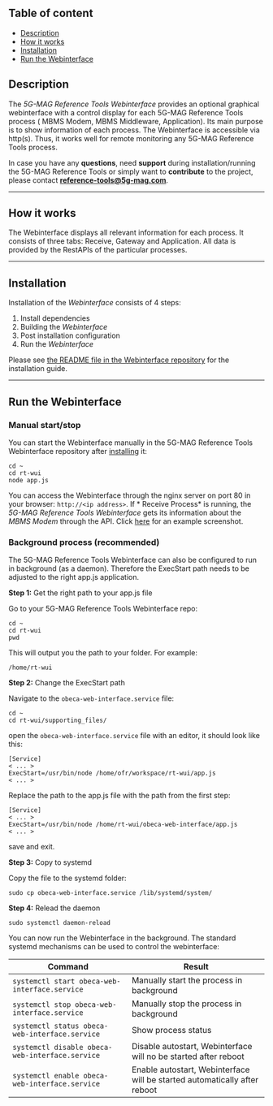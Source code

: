 ## Table of content

* <a href="#Description"> Description </a>
* <a href="#How-it-works"> How it works </a>
* <a href="#Installation"> Installation </a>
* <a href="#Run-the-Webinterface"> Run the Webinterface </a>

## Description
The *5G-MAG Reference Tools Webinterface* provides an optional graphical webinterface with a control display for each 5G-MAG Reference Tools process (
MBMS Modem, MBMS Middleware, Application). Its main purpose is to show information of each process. The Webinterface
is accessible via http(s). Thus, it works well for remote monitoring any 5G-MAG Reference Tools process.

In case you have any **questions**, need **support** during installation/running the 5G-MAG Reference Tools or simply want to **contribute**
to the project, please contact **[reference-tools@5g-mag.com](mailto:reference-tools@5g-mag.com)**.
***

## How it works

The Webinterface displays all relevant information for each process. It consists of three tabs: Receive, Gateway and
Application. All data is provided by the RestAPIs of the particular processes.

***

## Installation

Installation of the *Webinterface* consists of 4 steps:

1. Install dependencies
2. Building the *Webinterface*
3. Post installation configuration
4. Run the *Webinterface*

Please see [the README file in the Webinterface repository](https://github.com/5G-MAG/rt-wui/blob/main/README.md) for
the installation guide.

***

## Run the Webinterface

### Manual start/stop

You can start the Webinterface manually in the 5G-MAG Reference Tools Webinterface repository
after [installing](https://github.com/5G-MAG/rt-wui/blob/main/README.md) it:

````
cd ~
cd rt-wui
node app.js 
````

You can access the Webinterface through the nginx server on port 80 in your browser: `` http://<ip address> ``. If *
Receive Process* is running, the *5G-MAG Reference Tools Webinterface* gets its information about the *MBMS Modem* through the API.
Click [here](https://github.com/5G-MAG/Documentation-and-Architecture/blob/main/media/wiki/Webiface_rp.PNG) for an
example screenshot.

### Background process (**recommended**)

The 5G-MAG Reference Tools Webinterface can also be configured to run in background (as a daemon). Therefore the ExecStart path needs to
be adjusted to the right app.js application.

**Step 1:** Get the right path to your app.js file

Go to your 5G-MAG Reference Tools Webinterface repo:

````
cd ~
cd rt-wui
pwd
````

This will output you the path to your folder. For example:

````
/home/rt-wui
````

**Step 2:** Change the ExecStart path

Navigate to the ``obeca-web-interface.service`` file:

````
cd ~
cd rt-wui/supporting_files/
````

open the ``obeca-web-interface.service`` file with an editor, it should look like this:

````
[Service]
< ... >
ExecStart=/usr/bin/node /home/ofr/workspace/rt-wui/app.js
< ... >
````

Replace the path to the app.js file with the path from the first step:

````
[Service]
< ... >
ExecStart=/usr/bin/node /home/rt-wui/obeca-web-interface/app.js
< ... >
````

save and exit.

**Step 3:** Copy to systemd

Copy the file to the systemd folder:

````
sudo cp obeca-web-interface.service /lib/systemd/system/
````

**Step 4:** Relead the daemon

````
sudo systemctl daemon-reload
````

You can now run the Webinterface in the background. The standard systemd mechanisms can be used to control the
webinterface:

| Command | Result |
| ------------- |-------------|
|  `` systemctl start obeca-web-interface.service `` | Manually start the process in background |
|  `` systemctl stop obeca-web-interface.service `` | Manually stop the process in background |
|  `` systemctl status obeca-web-interface.service `` | Show process status |
|  `` systemctl disable obeca-web-interface.service `` | Disable autostart, Webinterface will no be started after reboot |
|  `` systemctl enable obeca-web-interface.service `` | Enable autostart, Webinterface will be started automatically after reboot |
